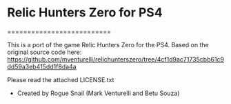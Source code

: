 # Relic Hunters Zero for PS4
==========================

This is a port of the game Relic Hunters Zero for the PS4.
Based on the original source code here: https://github.com/mventurelli/relichunterszero/tree/4cf1d9ac71735cbb61c9dd59a3eb415dd1f8da4a

Please read the attached LICENSE.txt

- Created by Rogue Snail (Mark Venturelli and Betu Souza)

